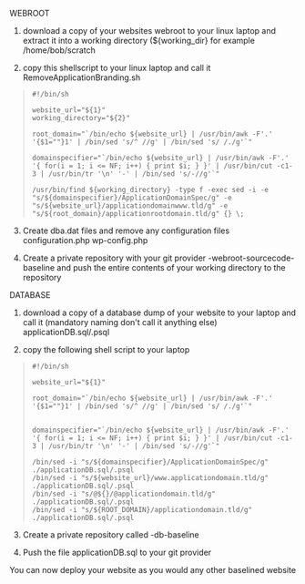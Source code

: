 WEBROOT

1. download a copy of your websites webroot to your linux laptop and extract it into a working  directory (${working_dir} for example /home/bob/scratch

2. copy this shellscript to your linux laptop and call it RemoveApplicationBranding.sh

>     #!/bin/sh
>     
>     website_url="${1}"
>     working_directory="${2}"
>     
>     root_domain="`/bin/echo ${website_url} | /usr/bin/awk -F'.' '{$1=""}1' | /bin/sed 's/^ //g' | /bin/sed 's/ /./g'`"
>     
>     domainspecifier="`/bin/echo ${website_url} | /usr/bin/awk -F'.' '{ for(i = 1; i <= NF; i++) { print $i; } }' | /usr/bin/cut -c1-3 | /usr/bin/tr '\n' '-' | /bin/sed 's/-//g'`"
>     
>     /usr/bin/find ${working_directory} -type f -exec sed -i -e "s/${domainspecifier}/ApplicationDomainSpec/g" -e "s/${website_url}/applicationdomainwww.tld/g" -e "s/${root_domain}/applicationrootdomain.tld/g" {} \;

3. Create dba.dat files and remove any configuration files configuration.php wp-config.php

4. Create a private repository with your git provider <identity>-webroot-sourcecode-baseline and push the entire contents of your working directory to the repository

DATABASE

1. download a copy of a database dump of your website to your laptop and call it (mandatory naming don't call it anything else) applicationDB.sql/.psql

2. copy the following shell script to your laptop

>     #!/bin/sh
>     
>     website_url="${1}"
>     
>     root_domain="`/bin/echo ${website_url} | /usr/bin/awk -F'.' '{$1=""}1' | /bin/sed 's/^ //g' | /bin/sed 's/ /./g'`"
>    
>     
>     domainspecifier="`/bin/echo ${website_url} | /usr/bin/awk -F'.' '{ for(i = 1; i <= NF; i++) { print $i; } }' | /usr/bin/cut -c1-3 | /usr/bin/tr '\n' '-' | /bin/sed 's/-//g'`"
>          
>     /bin/sed -i "s/${domainspecifier}/ApplicationDomainSpec/g" ./applicationDB.sql/.psql
>     /bin/sed -i "s/${website_url}/www.applicationdomain.tld/g" ./applicationDB.sql/.psql
>     /bin/sed -i "s/@${}/@applicationdomain.tld/g" ./applicationDB.sql/.psql
>     /bin/sed -i "s/${ROOT_DOMAIN}/applicationdomain.tld/g" ./applicationDB.sql/.psql

3. Create a private repository called <identifier>-db-baseline

4. Push the file applicationDB.sql to your git provider

You can now deploy your website as you would any other baselined website
